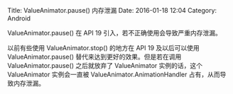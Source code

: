 Title: ValueAnimator.pause() 内存泄漏
Date: 2016-01-18 12:04
Category: Android

ValueAnimator.pause() 在 API 19 引入，若不正确使用会导致严重内存泄漏。

以前有些使用 ValueAnimator.stop() 的地方在 API 19 及以后可以使用 ValueAnimator.pause() 替代来达到更好的效果。但是若在调用 ValueAnimator.pause() 之后就放弃了 ValueAnimator 实例的话，这个 ValueAnimator 实例会一直被 ValueAnimator.AnimationHandler 占有，从而导致内存泄漏。
